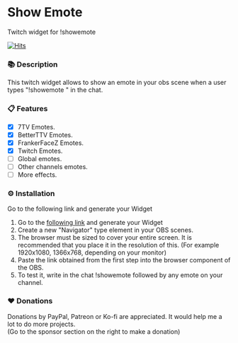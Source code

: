 # Show Emote

Twitch widget for !showemote  

[![Hits](https://hits.seeyoufarm.com/api/count/incr/badge.svg?url=https%3A%2F%2Fgithub.com%2Fsammwyy%2Fshow-emote&count_bg=%233240FF&title_bg=%23555555&icon=&icon_color=%23E7E7E7&title=Visitors&edge_flat=false)](https://hits.seeyoufarm.com)  

### 📚 Description

This twitch widget allows to show an emote in your obs scene when a user types "!showemote <emote>" in the chat.  
  
### 📋 Features

- [x] 7TV Emotes.
- [x] BetterTTV Emotes.
- [x] FrankerFaceZ Emotes.
- [x] Twitch Emotes.
- [ ] Global emotes.
- [ ] Other channels emotes.
- [ ] More effects.

### ⚙️ Installation

Go to the following link and generate your Widget

1. Go to the [following link](https://sammwyy.github.io/show-emote/) and generate your Widget  
2. Create a new "Navigator" type element in your OBS scenes.  
3. The browser must be sized to cover your entire screen. It is recommended that you place it in the resolution of this. (For example 1920x1080, 1366x768, depending on your monitor)  
4. Paste the link obtained from the first step into the browser component of the OBS.  
5. To test it, write in the chat !showemote followed by any emote on your channel.  

### ❤️ Donations

Donations by PayPal, Patreon or Ko-fi are appreciated. It would help me a lot to do more projects.  
(Go to the sponsor section on the right to make a donation)
